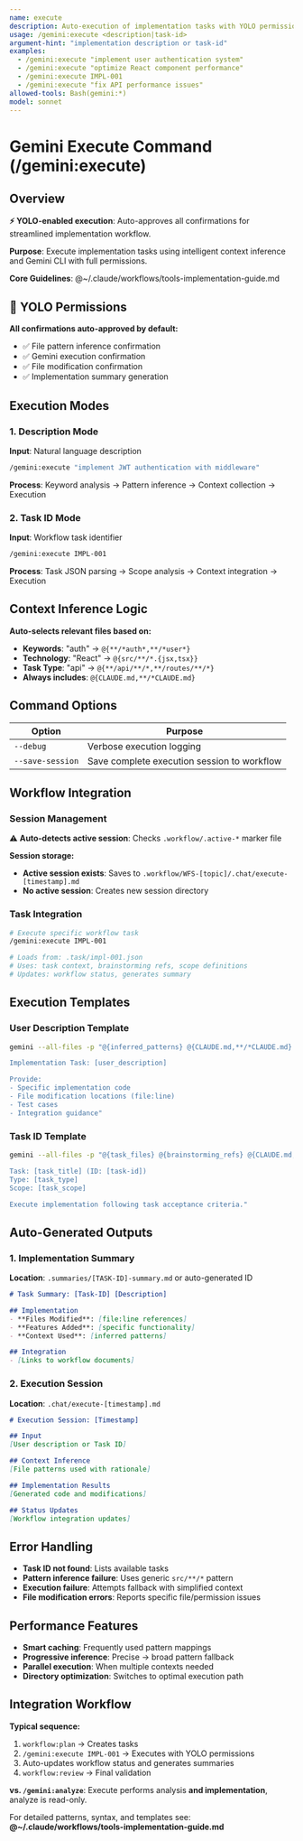 ```yaml
---
name: execute
description: Auto-execution of implementation tasks with YOLO permissions and intelligent context inference
usage: /gemini:execute <description|task-id>
argument-hint: "implementation description or task-id"
examples:
  - /gemini:execute "implement user authentication system" 
  - /gemini:execute "optimize React component performance"
  - /gemini:execute IMPL-001 
  - /gemini:execute "fix API performance issues"
allowed-tools: Bash(gemini:*)
model: sonnet
---
```


# Gemini Execute Command (/gemini:execute)

## Overview

**⚡ YOLO-enabled execution**: Auto-approves all confirmations for streamlined implementation workflow.

**Purpose**: Execute implementation tasks using intelligent context inference and Gemini CLI with full permissions.

**Core Guidelines**: @~/.claude/workflows/tools-implementation-guide.md

## 🚨 YOLO Permissions

**All confirmations auto-approved by default:**
- ✅ File pattern inference confirmation
- ✅ Gemini execution confirmation  
- ✅ File modification confirmation
- ✅ Implementation summary generation

## Execution Modes

### 1. Description Mode
**Input**: Natural language description
```bash
/gemini:execute "implement JWT authentication with middleware"
```
**Process**: Keyword analysis → Pattern inference → Context collection → Execution

### 2. Task ID Mode  
**Input**: Workflow task identifier
```bash
/gemini:execute IMPL-001
```
**Process**: Task JSON parsing → Scope analysis → Context integration → Execution

## Context Inference Logic

**Auto-selects relevant files based on:**
- **Keywords**: "auth" → `@{**/*auth*,**/*user*}`
- **Technology**: "React" → `@{src/**/*.{jsx,tsx}}`
- **Task Type**: "api" → `@{**/api/**/*,**/routes/**/*}`
- **Always includes**: `@{CLAUDE.md,**/*CLAUDE.md}`

## Command Options

| Option | Purpose |
|--------|---------|
| `--debug` | Verbose execution logging |
| `--save-session` | Save complete execution session to workflow |

## Workflow Integration

### Session Management
⚠️ **Auto-detects active session**: Checks `.workflow/.active-*` marker file

**Session storage:**
- **Active session exists**: Saves to `.workflow/WFS-[topic]/.chat/execute-[timestamp].md`
- **No active session**: Creates new session directory

### Task Integration
```bash
# Execute specific workflow task
/gemini:execute IMPL-001

# Loads from: .task/impl-001.json
# Uses: task context, brainstorming refs, scope definitions
# Updates: workflow status, generates summary
```

## Execution Templates

### User Description Template
```bash
gemini --all-files -p "@{inferred_patterns} @{CLAUDE.md,**/*CLAUDE.md}

Implementation Task: [user_description]

Provide:
- Specific implementation code
- File modification locations (file:line)
- Test cases
- Integration guidance"
```

### Task ID Template
```bash
gemini --all-files -p "@{task_files} @{brainstorming_refs} @{CLAUDE.md,**/*CLAUDE.md}

Task: [task_title] (ID: [task-id])
Type: [task_type]
Scope: [task_scope]

Execute implementation following task acceptance criteria."
```

## Auto-Generated Outputs

### 1. Implementation Summary
**Location**: `.summaries/[TASK-ID]-summary.md` or auto-generated ID

```markdown
# Task Summary: [Task-ID] [Description]

## Implementation
- **Files Modified**: [file:line references]
- **Features Added**: [specific functionality]
- **Context Used**: [inferred patterns]

## Integration
- [Links to workflow documents]
```

### 2. Execution Session
**Location**: `.chat/execute-[timestamp].md`

```markdown
# Execution Session: [Timestamp]

## Input
[User description or Task ID]

## Context Inference
[File patterns used with rationale]

## Implementation Results
[Generated code and modifications]

## Status Updates
[Workflow integration updates]
```

## Error Handling

- **Task ID not found**: Lists available tasks
- **Pattern inference failure**: Uses generic `src/**/*` pattern
- **Execution failure**: Attempts fallback with simplified context
- **File modification errors**: Reports specific file/permission issues

## Performance Features

- **Smart caching**: Frequently used pattern mappings
- **Progressive inference**: Precise → broad pattern fallback
- **Parallel execution**: When multiple contexts needed
- **Directory optimization**: Switches to optimal execution path

## Integration Workflow

**Typical sequence:**
1. `workflow:plan` → Creates tasks
2. `/gemini:execute IMPL-001` → Executes with YOLO permissions
3. Auto-updates workflow status and generates summaries
4. `workflow:review` → Final validation

**vs. `/gemini:analyze`**: Execute performs analysis **and implementation**, analyze is read-only.

For detailed patterns, syntax, and templates see:
**@~/.claude/workflows/tools-implementation-guide.md**